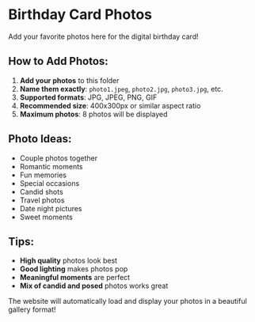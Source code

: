 # Birthday Card Photos

Add your favorite photos here for the digital birthday card!

## How to Add Photos:

1. **Add your photos** to this folder
2. **Name them exactly**: `photo1.jpeg`, `photo2.jpg`, `photo3.jpg`, etc.
3. **Supported formats**: JPG, JPEG, PNG, GIF
4. **Recommended size**: 400x300px or similar aspect ratio
5. **Maximum photos**: 8 photos will be displayed

## Photo Ideas:
- Couple photos together
- Romantic moments
- Fun memories
- Special occasions
- Candid shots
- Travel photos
- Date night pictures
- Sweet moments

## Tips:
- **High quality** photos look best
- **Good lighting** makes photos pop
- **Meaningful moments** are perfect
- **Mix of candid and posed** photos works great

The website will automatically load and display your photos in a beautiful gallery format!
